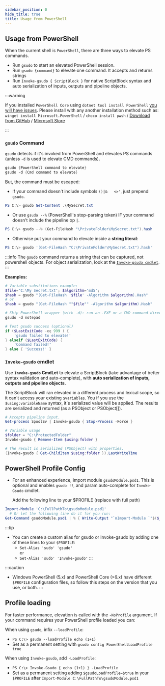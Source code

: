 ```yaml
---
sidebar_position: 0
hide_title: true
title: Usage from PowerShell
---
```

## Usage from PowerShell

When the current shell is `PowerShell`, there are three ways to elevate PS commands.
- Run `gsudo` to start an elevated PowerShell session.
- Run `gsudo {command}` to elevate one command. It accepts and returns strings
- Run `Invoke-gsudo { ScriptBlock }` for native ScriptBlock syntax and auto serialization of inputs, outputs and pipeline objects.


:::warning

If you installed `PowerShell Core` using `dotnet tool install PowerShell` [you will have issues](https://github.com/PowerShell/PowerShell/issues/11747). Please install with any another installation method such as: `winget install Microsoft.PowerShell` / `choco install pwsh` / [Download from GitHub](https://github.com/PowerShell/PowerShell/releases/latest) / [Microsoft Store](https://apps.microsoft.com/store/detail/powershell/9MZ1SNWT0N5D)
 
:::

### `gsudo` Command

`gsudo` detects if it's invoked from PowerShell and elevates PS commands (unless `-d` is used to elevate CMD commands). 

```powershell
gsudo {PowerShell command to elevate} 
gsudo -d {Cmd command to elevate} 
```

But, the command must be escaped:

- If your command doesn't include symbols `()|&   <>'`, just prepend `gsudo`. 

```powershell
PS C:\> gsudo Get-Content .\MySecret.txt
```

- Or use `gsudo --%` (PowerShell's stop-parsing token) IF your command doesn't include the pipeline op `|`. 

``` powershell
PS C:\> gsudo --% (Get-FileHash "\PrivateFolder\MySecret.txt").hash
```

- Otherwise put your command to elevate inside a **string literal**:

``` powershell
PS C:\> gsudo '(Get-FileHash "C:\PrivateFolder\MySecret.txt").hash'
```

:::info
The `gsudo` command returns a string that can be captured, not powershell objects. For object serialization, look at the [`Invoke-gsudo cmdlet`](#invoke-gsudo-cmdlet).
:::

**Examples:**

``` powershell
# Variable substitutions example:
$file='C:\My Secret.txt'; $algorithm='md5';
$hash = gsudo "(Get-FileHash '$file' -Algorithm $algorithm).Hash"
# or 
$hash = gsudo "(Get-FileHash ""$file"" -Algorithm $algorithm).Hash"

# Skip PowerShell wrapper (with -d): run an .EXE or a CMD command directly (optional, faster)
gsudo -d notepad 

# Test gsudo success (optional)
if ($LastExitCode -eq 999 ) {
    'gsudo failed to elevate!'
} elseif ($LastExitCode) {
    'Command failed!'
} else { 'Success!' }
```

### `Invoke-gsudo` cmdlet

Use **`Invoke-gsudo` CmdLet** to elevate a ScriptBlock (take advantage of better syntax validation and auto-complete), with **auto serialization of inputs, outputs and pipeline objects.**

   The ScriptBlock will ran elevated in a different process and lexical scope, so it can't access your existing `$variables`. You if you use the `$using:variableName` syntax, it´s serialized value will be applied. The results are serialized and returned (as a PSObject or PSObject[]).

``` powershell
# Accepts pipeline input.
Get-process SpoolSv | Invoke-gsudo { Stop-Process -Force }

# Variable usage
$folder = "C:\ProtectedFolder"
Invoke-gsudo { Remove-Item $using:folder }

# The result is serialized (PSObject) with properties.
(Invoke-gsudo { Get-ChildItem $using:folder }).LastWriteTime
```

## PowerShell Profile Config

- For an enhanced experience, import module `gsudoModule.psd1`. This is optional and enables `gsudo !!`, and param auto-complete for `Invoke-Gsudo` cmdlet. 

  Add the following line to your $PROFILE (replace with full path)
``` powershell
Import-Module 'C:\FullPathTo\gsudoModule.psd1'
  # Or let the following line do it for you run:
Get-Command gsudoModule.psd1 | % { Write-Output "`nImport-Module `"$($_.Source)`"" | Add-Content $PROFILE }
```

:::tip
- You can create a custom alias for gsudo or Invoke-gsudo by adding one of these lines to your `$PROFILE`:
  - `Set-Alias 'sudo' 'gsudo'` <br/>or
  - `Set-Alias 'sudo' 'Invoke-gsudo'`
:::

:::caution
- Windows PowerShell (5.x) and PowerShell Core (>6.x) have different `$PROFILE` configuration files, so follow this steps on the version that you use, or both.
:::

## Profile loading

For faster performance, elevation is called with the `-NoProfile` argument. If your command requires your PowerShell profile loaded you can:

When using `gsudo`, infix `--loadProfile`:
 - `PS C:\> gsudo --loadProfile echo (1+1)`
 - Set as a permanent setting with `gsudo config PowerShellLoadProfile true`

When using `Invoke-gsudo`, add `-LoadProfile`:
 - `PS C:\> Invoke-Gsudo { echo (1+1) } -LoadProfile`
 - Set as a permanent setting adding `$gsudoLoadProfile=$true` in your `$PROFILE` after `Import-Module C:\FullPathTo\gsudoModule.psd1`
